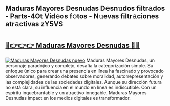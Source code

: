 ## Maduras Mayores Desnudas D𝚎sn𝚞dos filtr𝚊dos - Parts-4Ot Vid𝚎os f𝚘tos - N𝚞evas filtr𝚊ciones atr𝚊ctivas zY5VS

# <h2><a href="http://mbatjyc.tromn.icu/?c=Maduras+Mayores+Desnudas">🔗👉👉👉 Maduras Mayores Desnudas 🔗🔗</a></h2>

[![Maduras Mayores Desnudas nuevo](https://i.imgur.com/pEAQMta.gif)](http://mbatjyc.tromn.icu/?c=Maduras+Mayores+Desnudas)
Maduras Mayores Desnudas, un personaje paradójico y complejo, desafía la categorización simple. Su enfoque único para crear una presencia en línea ha fascinado y provocado observadores, generando debates sobre moralidad, autorrepresentación y las complejidades de las sociedades digitales. Aunque su dirección futura no está clara, su influencia en el mundo en línea es indiscutible. Con un espíritu inquebrantable y un atractivo innegable, Maduras Mayores Desnudas impact en los medios digitales es transformador.
